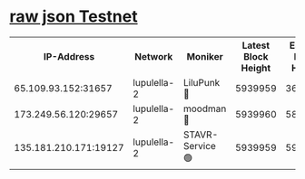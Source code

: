 [raw json Testnet](https://rpc-check.jaclalt.stavr.tech/jaclalt/rpc-jaclalt-result.json)
=

<table><tr><th>IP-Address</th><th>Network</th><th>Moniker</th><th>Latest Block Height</th><th>Earliest Block Height</th><th>Catching Up</th><th>Tx Index</th><th>Voting Power</th><th>Scan Time</th></tr><tr><td>65.109.93.152:31657</td><td>lupulella-2</td><td>LiluPunk 🔴</td><td>5939959</td><td>3688866</td><td>False</td><td>on</td><td>685133</td><td>2023-12-29T00:11:46.590891388UTC</td></tr><tr><td>173.249.56.120:29657</td><td>lupulella-2</td><td>moodman 🔴</td><td>5939960</td><td>5839960</td><td>False</td><td>off</td><td>769094</td><td>2023-12-29T00:11:53.198731080UTC</td></tr><tr><td>135.181.210.171:19127</td><td>lupulella-2</td><td>STAVR-Service 🟢</td><td>5939959</td><td>5938401</td><td>False</td><td>on</td><td>0</td><td>2023-12-29T00:11:46.270397828UTC</td></tr></table>
